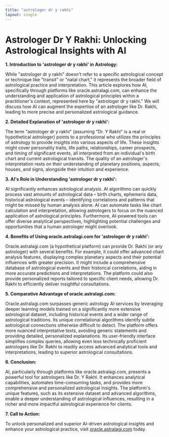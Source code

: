 ```yaml
---
title: "astrologer dr y rakhi"
layout: single
---
```


# Astrologer Dr Y Rakhi: Unlocking Astrological Insights with AI

**1. Introduction to 'astrologer dr y rakhi' in Astrology:**

While "astrologer dr y rakhi" doesn't refer to a specific astrological concept or technique like "transit" or "natal chart," it represents the broader field of astrological practice and interpretation.  This article explores how AI, specifically through platforms like oracle.astralagi.com, can enhance the understanding and application of astrological principles within a practitioner's context, represented here by "astrologer dr y rakhi."  We will discuss how AI can augment the expertise of an astrologer like Dr. Rakhi, leading to more precise and personalized astrological guidance.

**2. Detailed Explanation of 'astrologer dr y rakhi':**

The term "astrologer dr y rakhi" (assuming "Dr. Y Rakhi" is a real or hypothetical astrologer) points to a professional who utilizes the principles of astrology to provide insights into various aspects of life.  These insights might cover personality traits, life paths, relationships, career prospects, and timing of significant events, all interpreted from an individual's birth chart and current astrological transits.  The quality of an astrologer's interpretation rests on their understanding of planetary positions, aspects, houses, and signs, alongside their intuition and experience.

**3. AI's Role in Understanding 'astrologer dr y rakhi':**

AI significantly enhances astrological analysis.  AI algorithms can quickly process vast amounts of astrological data – birth charts, ephemeris data, historical astrological events – identifying correlations and patterns that might be missed by human analysis alone.  AI can automate tasks like chart calculation and interpretation, allowing astrologers to focus on the nuanced application of astrological principles.  Furthermore, AI-powered tools can offer diverse analytical perspectives, highlighting potential challenges and opportunities that a human astrologer might overlook.


**4. Benefits of Using oracle.astralagi.com for 'astrologer dr y rakhi':**

Oracle.astralagi.com (a hypothetical platform) can provide Dr. Rakhi (or any astrologer) with several benefits. For example, it could offer advanced chart analysis features, displaying complex planetary aspects and their potential influences with greater precision.  It might include a comprehensive database of astrological events and their historical correlations, aiding in more accurate predictions and interpretations.  The platform could also provide personalized reports tailored to specific client needs, allowing Dr. Rakhi to efficiently deliver insightful consultations.


**5. Comparative Advantage of oracle.astralagi.com:**

Oracle.astralagi.com surpasses generic astrology AI services by leveraging deeper learning models trained on a significantly more extensive astrological dataset, including historical events and a wider range of astrological traditions.  Its unique correlational algorithms identify subtle astrological connections otherwise difficult to detect.  The platform offers more nuanced interpretative texts, avoiding generic statements and providing detailed, personalized explanations.  Its user-friendly interface simplifies complex queries, allowing even less technically proficient astrologers like Dr. Rakhi to readily access advanced analytical tools and interpretations, leading to superior astrological consultations.

**6. Conclusion:**

AI, particularly through platforms like oracle.astralagi.com, presents a powerful tool for astrologers like Dr. Y Rakhi.  It enhances analytical capabilities, automates time-consuming tasks, and provides more comprehensive and personalized astrological insights.  The platform's unique features, such as its extensive dataset and advanced algorithms, enable a deeper understanding of astrological influences, resulting in a richer and more impactful astrological experience for clients.

**7. Call to Action:**

To unlock personalized and superior AI-driven astrological insights and enhance your astrological practice, visit [oracle.astralagi.com](https://oracle.astralagi.com) today.